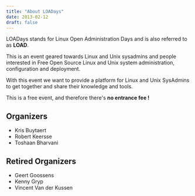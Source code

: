 ```yaml
---
title: "About LOADays"
date: 2013-02-12
draft: false
---
```


LOADays stands for Linux Open Administration Days and is also referred to as __LOAD__.

This is an event geared towards Linux and Unix sysadmins
and people interested in Free Open Source Linux and Unix system administration,
configuration and deployment.


With this event we want to provide a platform for Linux and Unix SysAdmins to get together and share their knowledge and tools.

This is a free event, and therefore there's __no entrance fee !__

## Organizers ##

- Kris Buytaert
- Robert Keersse
- Toshaan Bharvani

## Retired Organizers ##

- Geert Goossens
- Kenny Gryp
- Vincent Van der Kussen

